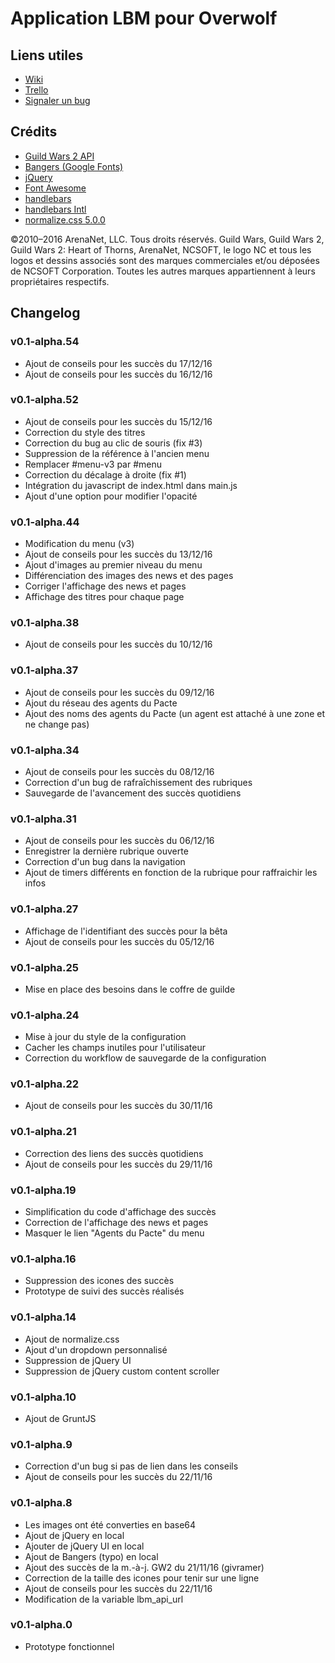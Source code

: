 # Application LBM pour Overwolf

## Liens utiles

* [Wiki](https://github.com/thoanny/lbm-overwolf/wiki)
* [Trello](https://trello.com/b/8Wg2oYIl)
* [Signaler un bug](https://github.com/thoanny/lbm-overwolf/issues/new)

## Crédits

* [Guild Wars 2 API](https://wiki.guildwars2.com/wiki/API:Main)
* [Bangers (Google Fonts)](https://fonts.google.com/specimen/Bangers)
* [jQuery](https://jquery.com/)
* [Font Awesome](http://fontawesome.io/)
* [handlebars](http://handlebarsjs.com/)
* [handlebars Intl](http://formatjs.io/handlebars/)
* [normalize.css 5.0.0](https://necolas.github.io/normalize.css/)

©2010–2016 ArenaNet, LLC. Tous droits réservés. Guild Wars, Guild Wars 2, Guild Wars 2: Heart of Thorns, ArenaNet, NCSOFT, le logo NC et tous les logos et dessins associés sont des marques commerciales et/ou déposées de NCSOFT Corporation. Toutes les autres marques appartiennent à leurs propriétaires respectifs.

## Changelog

### v0.1-alpha.54

* Ajout de conseils pour les succès du 17/12/16
* Ajout de conseils pour les succès du 16/12/16

### v0.1-alpha.52

* Ajout de conseils pour les succès du 15/12/16
* Correction du style des titres
* Correction du bug au clic de souris (fix #3)
* Suppression de la référence à l'ancien menu
* Remplacer #menu-v3 par #menu
* Correction du décalage à droite (fix #1)
* Intégration du javascript de index.html dans main.js
* Ajout d'une option pour modifier l'opacité

### v0.1-alpha.44

* Modification du menu (v3)
* Ajout de conseils pour les succès du 13/12/16
* Ajout d'images au premier niveau du menu
* Différenciation des images des news et des pages
* Corriger l'affichage des news et pages
* Affichage des titres pour chaque page

### v0.1-alpha.38

* Ajout de conseils pour les succès du 10/12/16

### v0.1-alpha.37

* Ajout de conseils pour les succès du 09/12/16
* Ajout du réseau des agents du Pacte
* Ajout des noms des agents du Pacte (un agent est attaché à une zone et ne change pas)

### v0.1-alpha.34

* Ajout de conseils pour les succès du 08/12/16
* Correction d'un bug de rafraîchissement des rubriques
* Sauvegarde de l'avancement des succès quotidiens

### v0.1-alpha.31

* Ajout de conseils pour les succès du 06/12/16
* Enregistrer la dernière rubrique ouverte
* Correction d'un bug dans la navigation
* Ajout de timers différents en fonction de la rubrique pour raffraichir les infos

### v0.1-alpha.27

* Affichage de l'identifiant des succès pour la bêta
* Ajout de conseils pour les succès du 05/12/16

### v0.1-alpha.25

* Mise en place des besoins dans le coffre de guilde

### v0.1-alpha.24

* Mise à jour du style de la configuration
* Cacher les champs inutiles pour l'utilisateur
* Correction du workflow de sauvegarde de la configuration

### v0.1-alpha.22

* Ajout de conseils pour les succès du 30/11/16

### v0.1-alpha.21

* Correction des liens des succès quotidiens
* Ajout de conseils pour les succès du 29/11/16

### v0.1-alpha.19

* Simplification du code d'affichage des succès
* Correction de l'affichage des news et pages
* Masquer le lien "Agents du Pacte" du menu

### v0.1-alpha.16

* Suppression des icones des succès
* Prototype de suivi des succès réalisés

### v0.1-alpha.14

* Ajout de normalize.css
* Ajout d'un dropdown personnalisé
* Suppression de jQuery UI
* Suppression de jQuery custom content scroller

### v0.1-alpha.10

* Ajout de GruntJS

### v0.1-alpha.9

* Correction d'un bug si pas de lien dans les conseils
* Ajout de conseils pour les succès du 22/11/16

### v0.1-alpha.8

* Les images ont été converties en base64
* Ajout de jQuery en local
* Ajouter de jQuery UI en local
* Ajout de Bangers (typo) en local
* Ajout des succès de la m.-à-j. GW2 du 21/11/16 (givramer)
* Correction de la taille des icones pour tenir sur une ligne
* Ajout de conseils pour les succès du 22/11/16
* Modification de la variable lbm_api_url

### v0.1-alpha.0

* Prototype fonctionnel
